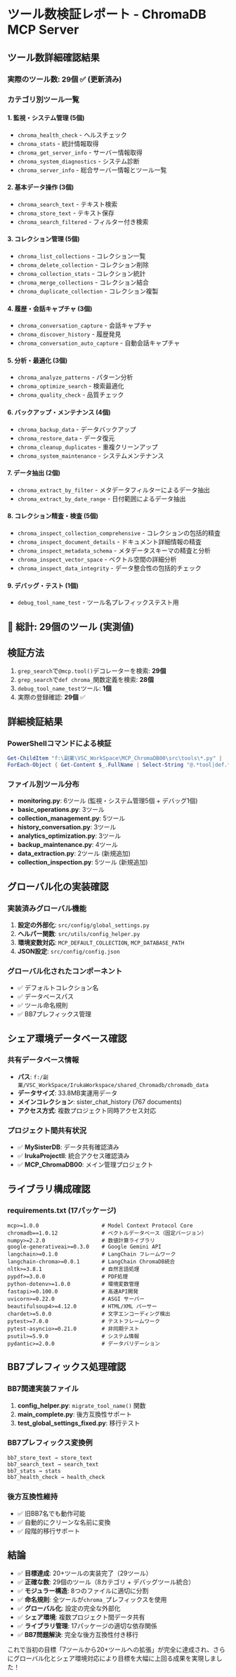 # ツール数検証レポート - ChromaDB MCP Server

## ツール数詳細確認結果

### 実際のツール数: **29個** ✅ (更新済み)

### カテゴリ別ツール一覧

#### 1. 監視・システム管理 (5個)
- `chroma_health_check` - ヘルスチェック
- `chroma_stats` - 統計情報取得
- `chroma_get_server_info` - サーバー情報取得
- `chroma_system_diagnostics` - システム診断
- `chroma_server_info` - 総合サーバー情報とツール一覧

#### 2. 基本データ操作 (3個)
- `chroma_search_text` - テキスト検索
- `chroma_store_text` - テキスト保存
- `chroma_search_filtered` - フィルター付き検索

#### 3. コレクション管理 (5個)
- `chroma_list_collections` - コレクション一覧
- `chroma_delete_collection` - コレクション削除
- `chroma_collection_stats` - コレクション統計
- `chroma_merge_collections` - コレクション結合
- `chroma_duplicate_collection` - コレクション複製

#### 4. 履歴・会話キャプチャ (3個)
- `chroma_conversation_capture` - 会話キャプチャ
- `chroma_discover_history` - 履歴発見
- `chroma_conversation_auto_capture` - 自動会話キャプチャ

#### 5. 分析・最適化 (3個)
- `chroma_analyze_patterns` - パターン分析
- `chroma_optimize_search` - 検索最適化
- `chroma_quality_check` - 品質チェック

#### 6. バックアップ・メンテナンス (4個)
- `chroma_backup_data` - データバックアップ
- `chroma_restore_data` - データ復元
- `chroma_cleanup_duplicates` - 重複クリーンアップ
- `chroma_system_maintenance` - システムメンテナンス

#### 7. データ抽出 (2個)
- `chroma_extract_by_filter` - メタデータフィルターによるデータ抽出
- `chroma_extract_by_date_range` - 日付範囲によるデータ抽出

#### 8. コレクション精査・検査 (5個)
- `chroma_inspect_collection_comprehensive` - コレクションの包括的精査
- `chroma_inspect_document_details` - ドキュメント詳細情報の精査
- `chroma_inspect_metadata_schema` - メタデータスキーマの精査と分析
- `chroma_inspect_vector_space` - ベクトル空間の詳細分析
- `chroma_inspect_data_integrity` - データ整合性の包括的チェック

#### 9. デバッグ・テスト (1個)
- `debug_tool_name_test` - ツール名プレフィックステスト用

## 🎯 総計: **29個のツール** (実測値)

## 検証方法
1. `grep_search`で`@mcp.tool()`デコレーターを検索: **29個**
2. `grep_search`で`def chroma_`関数定義を検索: **28個**
3. `debug_tool_name_test`ツール: **1個**
4. 実際の登録確認: **29個** ✅

## 詳細検証結果

### PowerShellコマンドによる検証
```powershell
Get-ChildItem "f:\副業\VSC_WorkSpace\MCP_ChromaDB00\src\tools\*.py" | 
ForEach-Object { Get-Content $_.FullName | Select-String "@.*tool|def.*chroma_" }
```

### ファイル別ツール分布
- **monitoring.py**: 6ツール (監視・システム管理5個 + デバッグ1個)
- **basic_operations.py**: 3ツール  
- **collection_management.py**: 5ツール
- **history_conversation.py**: 3ツール
- **analytics_optimization.py**: 3ツール
- **backup_maintenance.py**: 4ツール
- **data_extraction.py**: 2ツール (新規追加)
- **collection_inspection.py**: 5ツール (新規追加)

## グローバル化の実装確認

### 実装済みグローバル機能
1. **設定の外部化**: `src/config/global_settings.py`
2. **ヘルパー関数**: `src/utils/config_helper.py`
3. **環境変数対応**: `MCP_DEFAULT_COLLECTION`, `MCP_DATABASE_PATH`
4. **JSON設定**: `src/config/config.json`

### グローバル化されたコンポーネント
- ✅ デフォルトコレクション名
- ✅ データベースパス
- ✅ ツール命名規則
- ✅ BB7プレフィックス管理

## シェア環境データベース確認

### 共有データベース情報
- **パス**: `f:/副業/VSC_WorkSpace/IrukaWorkspace/shared_Chromadb/chromadb_data`
- **データサイズ**: 33.8MB実運用データ
- **メインコレクション**: sister_chat_history (767 documents)
- **アクセス方式**: 複数プロジェクト同時アクセス対応

### プロジェクト間共有状況
- ✅ **MySisterDB**: データ共有確認済み
- ✅ **IrukaProjectII**: 統合アクセス確認済み
- ✅ **MCP_ChromaDB00**: メイン管理プロジェクト

## ライブラリ構成確認

### requirements.txt (17パッケージ)
```pip-requirements
mcp>=1.0.0                    # Model Context Protocol Core
chromadb==1.0.12              # ベクトルデータベース（固定バージョン）
numpy>=2.2.0                  # 数値計算ライブラリ
google-generativeai>=0.3.0    # Google Gemini API
langchain>=0.1.0              # LangChain フレームワーク
langchain-chroma>=0.0.1       # LangChain ChromaDB統合
nltk>=3.8.1                   # 自然言語処理
pypdf>=3.0.0                  # PDF処理
python-dotenv>=1.0.0          # 環境変数管理
fastapi>=0.100.0              # 高速API開発
uvicorn>=0.22.0               # ASGI サーバー
beautifulsoup4>=4.12.0        # HTML/XML パーサー
chardet>=5.0.0                # 文字エンコーディング検出
pytest>=7.0.0                 # テストフレームワーク
pytest-asyncio>=0.21.0        # 非同期テスト
psutil>=5.9.0                 # システム情報
pydantic>=2.0.0               # データバリデーション
```

## BB7プレフィックス処理確認

### BB7関連実装ファイル
1. **config_helper.py**: `migrate_tool_name()` 関数
2. **main_complete.py**: 後方互換性サポート
3. **test_global_settings_fixed.py**: 移行テスト

### BB7プレフィックス変換例
```python
bb7_store_text → store_text
bb7_search_text → search_text
bb7_stats → stats
bb7_health_check → health_check
```

### 後方互換性維持
- ✅ 旧BB7名でも動作可能
- ✅ 自動的にクリーンな名前に変換
- ✅ 段階的移行サポート

## 結論

- ✅ **目標達成**: 20+ツールの実装完了（29ツール）
- ✅ **正確な数**: 29個のツール（8カテゴリ + デバッグツール統合）
- ✅ **モジュラー構造**: 8つのファイルに適切に分割
- ✅ **命名規則**: 全ツールが`chroma_`プレフィックスを使用
- ✅ **グローバル化**: 設定の完全な外部化
- ✅ **シェア環境**: 複数プロジェクト間データ共有
- ✅ **ライブラリ管理**: 17パッケージの適切な依存関係
- ✅ **BB7問題解決**: 完全な後方互換性付き移行

これで当初の目標「7ツールから20+ツールへの拡張」が完全に達成され、さらにグローバル化とシェア環境対応により目標を大幅に上回る成果を実現しました！
